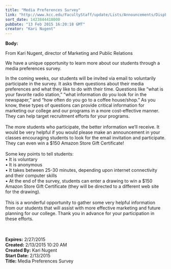 ```yaml
---
title: "Media Preferences Survey"
link: "http://www.kcc.edu/FacultyStaff/update/Lists/Announcements/DispForm.aspx?ID=1820"
sort_date: 1423844418000
pubDate: "13 Feb 2015 16:20:18 GMT"
creator: "Kari Nugent"
---
```


<div><b>Body:</b> <div class="ExternalClass5AD885D2A3EF4D418A74FCA754B2B60B"><p>From Kari Nugent, director of Marketing and Public Relations</p>
<p>We have a unique opportunity to learn more about our students through a media preferences survey. </p>
<p>In the coming weeks, our students will be invited via email to voluntarily participate in the survey. It asks them questions about their media preferences and what they like to do with their time. Questions like “what is your favorite radio station,” “what information do you look for in the newspaper,” and “how often do you go to a coffee house/shop.” As you know, these types of questions can provide critical information for marketing our college and our programs in a more cost-effective manner. They can help target recruitment efforts for your programs.<br /><br />The more students who participate, the better information we’ll receive. It would be very helpful if you would please make an announcement in your classes encouraging students to look for the email invitation and participate. They can even win a $150 Amazon Store Gift Certificate!<br /><br />Some key points to tell students:<br />• It is voluntary<br />• It is anonymous<br />• It takes between 25-30 minutes, depending upon internet connectivity and their computer skills<br />• At the end of the survey, students can enter a drawing to win a $150 Amazon Store Gift Certificate (they will be directed to a different web site for the drawing).<br /><br />This is a wonderful opportunity to gather some very helpful information from our students that will assist with more effective marketing and future planning for our college. Thank you in advance for your participation in these efforts.<br /><br /><br /></p></div></div>
<div><b>Expires:</b> 2/27/2015</div>
<div><b>Created:</b> 2/13/2015 10:20 AM</div>
<div><b>Created By:</b> Kari Nugent</div>
<div><b>Start Date:</b> 2/13/2015</div>
<div><b>Title:</b> Media Preferences Survey</div>
